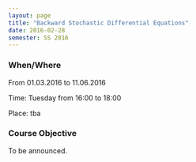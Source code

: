 ```yaml
---
layout: page
title: "Backward Stochastic Differential Equations"
date: 2016-02-28
semester: SS 2016
---
```

### When/Where

From 01.03.2016 to 11.06.2016

Time: Tuesday from 16:00 to 18:00

Place: tba


### Course Objective
 
To be announced.
